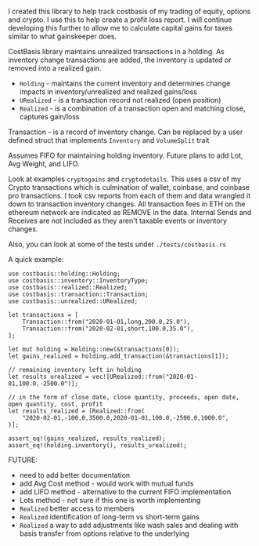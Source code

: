 I created this library to help track costbasis of my trading of equity, options and crypto.  I use this to help create a profit loss report.  I will continue developing this further to allow me to calculate capital gains for taxes similar to
what gainskeeper does.

CostBasis library maintains unrealized transactions in a holding. As inventory change transactions are added, the inventory is updated or removed into a realized gain.

- `Holding` - maintains the current inventory and determines change impacts in inventory/unrealized and realized gains/loss
- `URealized` - is a transaction record not realized (open position)
- `Realized` - is a combination of a transaction open and matching close, captures gain/loss

Transaction - is a record of inventory change. Can be replaced by a user defined struct that implements `Inventory` and `VolumeSplit` trait

Assumes FIFO for maintaining holding inventory. Future plans to add Lot, Avg Weight, and LIFO.

Look at examples `cryptogains` and `cryptodetails`.  This uses a csv of my Crypto transactions which is culmination of wallet, coinbase, and coinbase pro transactions.  I took csv reports from each of them and data wrangled it down to transaction inventory changes.  All transaction fees in ETH on the ethereum network are indicated as REMOVE in the data.  Internal Sends and Receives are not included as they aren't taxable events or inventory changes.

Also, you can look at some of the tests under `./tests/costbasis.rs`

A quick example:
 ```
 use costbasis::holding::Holding;
 use costbasis::inventory::InventoryType;
 use costbasis::realized::Realized;
 use costbasis::transaction::Transaction;
 use costbasis::unrealized::URealized;
 
 let transactions = [
     Transaction::from("2020-01-01,long,200.0,25.0"),
     Transaction::from("2020-02-01,short,100.0,35.0"),
 ];

 let mut holding = Holding::new(&transactions[0]);
 let gains_realized = holding.add_transaction(&transactions[1]);

 // remaining inventory left in holding
 let results_urealized = vec![URealized::from("2020-01-01,100.0,-2500.0")];
 
 // in the form of close date, close quantity, proceeds, open date, open quantity, cost, profit
 let results_realized = [Realized::from(
     "2020-02-01,-100.0,3500.0,2020-01-01,100.0,-2500.0,1000.0",
 )];
 
 assert_eq!(gains_realized, results_realized);
 assert_eq!(holding.inventory(), results_urealized);
 ```

FUTURE:
- need to add better documentation
- add Avg Cost method - would work with mutual funds
- add LIFO method - alternative to the current FIFO implementation
- Lots method - not sure if this one is worth implementing
- `Realized` better access to members
- `Realized` identification of long-term vs short-term gains
- `Realized` a way to add adjustments like wash sales and dealing with basis transfer from options relative to the underlying
